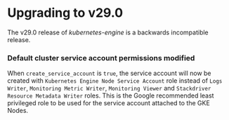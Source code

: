 # Upgrading to v29.0
The v29.0 release of *kubernetes-engine* is a backwards incompatible
release.

### Default cluster service account permissions modified

When `create_service_account` is `true`, the service account will now be created with `Kubernetes Engine Node Service Account` role instead of `Logs Writer`, `Monitoring Metric Writer`, `Monitoring Viewer` and `Stackdriver Resource Metadata Writer` roles.
This is the Google recommended least privileged role to be used for the service account attached to the GKE Nodes.

